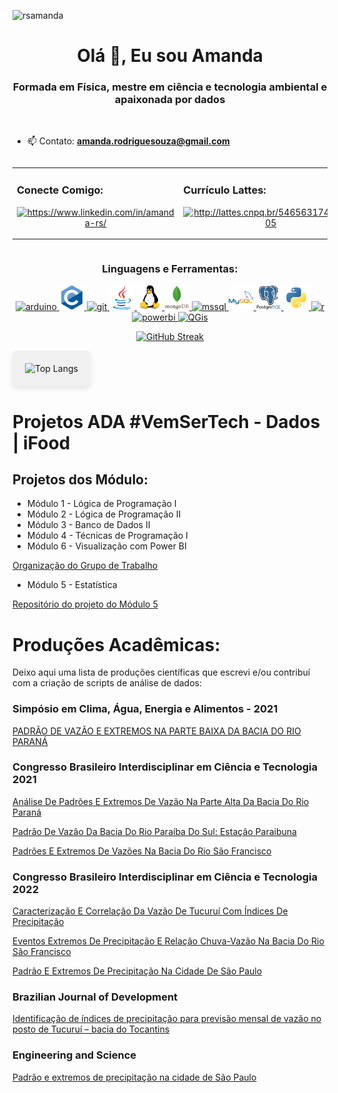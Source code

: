 <p align="left"> <img src="https://komarev.com/ghpvc/?username=rsamanda&label=Profile%20views&color=0e75b6&style=flat" alt="rsamanda" /> </p>

<h1 align="center">Olá 👋, Eu sou Amanda</h1>
<h3 align="center">Formada em Física, mestre em ciência e tecnologia ambiental e apaixonada por dados</h3>

<p align="left"> <a href="https://twitter.com/" target="blank"><img src="https://img.shields.io/twitter/follow/?logo=twitter&style=for-the-badge" alt="" /></a> </p>

- 📫 Contato: **amanda.rodriguesouza@gmail.com**



<div style="display: flex; justify-content: center;">
<table align="center">
  <tr>
    <td>
      <h3>Conecte Comigo:</h3>
      <p align="center">
      <a href="https://linkedin.com/in/https://www.linkedin.com/in/amanda-rs/" target="blank"><img align="center" src="https://raw.githubusercontent.com/rahuldkjain/github-profile-readme-generator/master/src/images/icons/Social/linked-in-alt.svg" alt="https://www.linkedin.com/in/amanda-rs/" height="30" width="40" /></a>
    </p>
    </td>
    <td>
      <h3>Currículo Lattes:</h3>
      <p align="center">
        <a href="http://lattes.cnpq.br/5465631741781705" target="blank"><img align="center" src="https://etcaeterahome.files.wordpress.com/2020/06/9e287-logo-lattes.png" alt="http://lattes.cnpq.br/5465631741781705" height="30" width="40" /></a>
    </p>
    </td>
  </tr>
</table>
</div>

<h3 align="center">Linguagens e Ferramentas:</h3>
<p align="center">
  <a href="https://www.arduino.cc/" target="_blank" rel="noreferrer"> <img src="https://cdn.worldvectorlogo.com/logos/arduino-1.svg" alt="arduino" width="40" height="40"/> </a> 
  <a href="https://www.cprogramming.com/" target="_blank" rel="noreferrer"> <img src="https://raw.githubusercontent.com/devicons/devicon/master/icons/c/c-original.svg" alt="c" width="40" height="40"/> </a> 
  <a href="https://git-scm.com/" target="_blank" rel="noreferrer"> <img src="https://www.vectorlogo.zone/logos/git-scm/git-scm-icon.svg" alt="git" width="40" height="40"/> </a> 
  <a href="https://www.java.com" target="_blank" rel="noreferrer"> <img src="https://raw.githubusercontent.com/devicons/devicon/master/icons/java/java-original.svg" alt="java" width="40" height="40"/> </a> 
  <a href="https://www.linux.org/" target="_blank" rel="noreferrer"> <img src="https://raw.githubusercontent.com/devicons/devicon/master/icons/linux/linux-original.svg" alt="linux" width="40" height="40"/> </a> 
  <a href="https://www.mongodb.com/" target="_blank" rel="noreferrer"> <img src="https://raw.githubusercontent.com/devicons/devicon/master/icons/mongodb/mongodb-original-wordmark.svg" alt="mongodb" width="40" height="40"/> </a> 
  <a href="https://www.microsoft.com/en-us/sql-server" target="_blank" rel="noreferrer"> <img src="https://www.svgrepo.com/show/303229/microsoft-sql-server-logo.svg" alt="mssql" width="40" height="40"/> </a> 
  <a href="https://www.mysql.com/" target="_blank" rel="noreferrer"> <img src="https://raw.githubusercontent.com/devicons/devicon/master/icons/mysql/mysql-original-wordmark.svg" alt="mysql" width="40" height="40"/> </a> <a href="https://www.postgresql.org" target="_blank" rel="noreferrer"> <img src="https://raw.githubusercontent.com/devicons/devicon/master/icons/postgresql/postgresql-original-wordmark.svg" alt="postgresql" width="40" height="40"/> </a> 
  <a href="https://www.python.org" target="_blank" rel="noreferrer"> <img src="https://raw.githubusercontent.com/devicons/devicon/master/icons/python/python-original.svg" alt="python" width="40" height="40"/> </a> 
  <a href="https://www.r-project.org/" target="_blank" rel="noreferrer"> <img src="https://www.r-project.org/logo/Rlogo.svg" alt="r" width="40" height="40"/> </a> 
  <a href="https://www.microsoft.com/pt-br/power-platform/products/power-bi/" target="_blank" rel="noreferrer"> <img src="https://upload.wikimedia.org/wikipedia/commons/c/cf/New_Power_BI_Logo.svg" alt="powerbi" width="40" height="40"/> </a> 
  <a href="https://qgis.org/pt_BR/site/" target="_blank" rel="noreferrer"> <img src="https://upload.wikimedia.org/wikipedia/commons/9/91/QGIS_logo_new.svg" alt="QGis" width="40" height="40"/> </a> 
</p>

<p align="center">
  <a href="https://git.io/streak-stats"><img src="https://streak-stats.demolab.com?user=RSAmanda&theme=dracula&hide_border=true&locale=pt_BR&date_format=j%20M%5B%20Y%5D&mode=weekly" alt="GitHub Streak" /></a>

  <!-- Insira sua imagem dentro de uma tag <div> se desejar aplicar estilos adicionais -->
  <div align="center" style="background-color: #f0f0f0; padding: 20px; border-radius: 8px; box-shadow: 0 4px 8px rgba(0, 0, 0, 0.1); width: fit-content;">
    <img class="centered-image" src="https://github-readme-stats.vercel.app/api/top-langs/?username=RSAmanda&layout=compact&theme=dracula" alt="Top Langs">
  </div>
</p>

# Projetos ADA #VemSerTech - Dados | iFood
## Projetos dos Módulo:
- Módulo 1 - Lógica de Programação I
- Módulo 2 - Lógica de Programação II
- Módulo 3 - Banco de Dados II
- Módulo 4 - Técnicas de Programação I
- Módulo 6 - Visualização com Power BI
  
[Organização do Grupo de Trabalho](https://github.com/Grupo-B-Turma-2-Ada-VemSerTech)

- Módulo 5 - Estatística
  
[Repositório do projeto do Módulo 5](https://github.com/AdrielyZBoller/Projeto_Mod05_Ada_VemSerTech)

# Produções Acadêmicas:

Deixo aqui uma lista de produções científicas que escrevi e/ou contribuí com a criação de scripts de análise de dados:

### Simpósio em Clima, Água, Energia e Alimentos - 2021

[PADRÃO DE VAZÃO E EXTREMOS NA PARTE BAIXA DA BACIA DO RIO PARANÁ](https://proceedings.science/simclea-2021/trabalhos/padrao-de-vazao-e-extremos-na-parte-baixa-da-bacia-do-rio-parana?lang=pt-br)

### Congresso Brasileiro Interdisciplinar em Ciência e Tecnologia 2021

[Análise De Padrões E Extremos De Vazão Na Parte Alta Da Bacia Do Rio Paraná](https://www.even3.com.br/anais/cobicet/394389-analise-de-padroes-e-extremos-de-vazao-na-parte-alta-da-bacia-do-rio-parana/)

[Padrão De Vazão Da Bacia Do Rio Paraíba Do Sul: Estação Paraibuna](https://www.even3.com.br/anais/cobicet/394176-padrao-de-vazao-da-bacia-do-rio-paraiba-do-sul--estacao-paraibuna/)

[Padrões E Extremos De Vazões Na Bacia Do Rio São Francisco](https://www.even3.com.br/anais/cobicet/394142-padroes-e-extremos-de-vazoes-na-bacia-do-rio-sao-francisco/)

### Congresso Brasileiro Interdisciplinar em Ciência e Tecnologia 2022

[Caracterização E Correlação Da Vazão De Tucuruí Com Índices De Precipitação](https://www.even3.com.br/anais/cobicet2022/508629-caracterizacao-e-correlacao-da-vazao-de-tucurui-com-indices-de-precipitacao/)

[Eventos Extremos De Precipitação E Relação Chuva-Vazão Na Bacia Do Rio São Francisco](https://www.even3.com.br/anais/cobicet2022/508500-eventos-extremos-de-precipitacao-e-relacao-chuva-vazao-na-bacia-do-rio-sao-francisco/)

[Padrão E Extremos De Precipitação Na Cidade De São Paulo](https://www.even3.com.br/anais/cobicet2022/509785-padrao-e-extremos-de-precipitacao-na-cidade-de-sao-paulo/)

### Brazilian Journal of Development

[Identificação de índices de precipitação para previsão mensal de vazão no posto de Tucuruí – bacia do Tocantins](https://ojs.brazilianjournals.com.br/ojs/index.php/BRJD/article/view/55273)

### Engineering and Science

[Padrão e extremos de precipitação na cidade de São Paulo](https://periodicoscientificos.ufmt.br/ojs/index.php/eng/article/view/15137)
